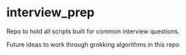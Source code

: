 # interview_prep

Repo to hold all scripts built for common interview questions.

Future ideas to work through grokking algorithms in this repo
